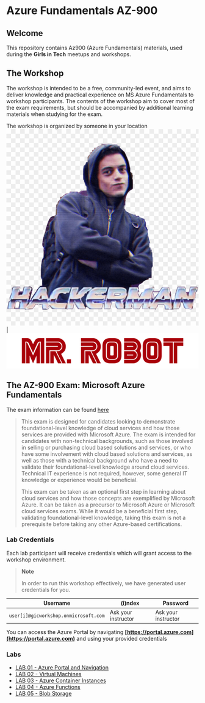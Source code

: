 # Azure Fundamentals AZ-900

## Welcome
This repository contains Az900 (Azure Fundamentals) materials, used during the **Girls in Tech** meetups and workshops.

## The Workshop

The workshop is intended to be a free, community-led event, and aims to deliver knowledge and practical experience on MS Azure Fundamentals to workshop participants. The contents of the workshop aim to cover most of the exam requirements, but should be accompanied by additional learning materials when studying for the exam.

The workshop is organized by someone in your location
![gitpl](./img/HeyJude.png) | ![mrrobot](./img/maugp.png)

## The AZ-900 Exam: Microsoft Azure Fundamentals

The exam information can be found [here](https://docs.microsoft.com/en-us/learn/certifications/exams/az-900)

>This exam is designed for candidates looking to demonstrate foundational-level knowledge of cloud services and how those services are provided with Microsoft Azure. The exam is intended for candidates with non-technical backgrounds, such as those involved in selling or purchasing cloud based solutions and services, or who have some involvement with cloud based solutions and services, as well as those with a technical background who have a need to validate their foundational-level knowledge around cloud services. Technical IT experience is not required, however, some general IT knowledge or experience would be beneficial.
>
> This exam can be taken as an optional first step in learning about cloud services and how those concepts are exemplified by Microsoft Azure. It can be taken as a precursor to Microsoft Azure or Microsoft cloud services exams. While it would be a beneficial first step, validating foundational-level knowledge, taking this exam is not a prerequisite before taking any other Azure-based certifications.

### Lab Credentials

Each lab participant will receive credentials which will grant access to the workshop environment.

> **Note**
>
> In order to run this workshop effectively, we have generated user credentials for you.

| Username                              | (i)ndex             | Password            |
| ------------------------------------- | ------------------- | ------------------- |
| `user[i]@gicworkshop.onmicrosoft.com` | Ask your instructor | Ask your instructor |

You can access the Azure Portal by navigating **[https://portal.azure.com](https://portal.azure.com)** and using your provided credentials

### Labs

* [LAB 01 - Azure Portal and Navigation](/Lab01%20-%20Azure%20Portal%20Navigation) 
* [LAB 02 - Virtual Machines](/Lab02%20-%20Virtual%20Machines)
* [LAB 03 - Azure Container Instances](/Lab03%20-%20Azure%20Container%20Instances)
* [LAB 04 - Azure Functions](/Lab04%20-%20Azure%20Functions)
* [LAB 05 - Blob Storage](./Lab05%20-%20Blob%20Storage)
